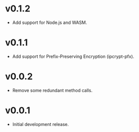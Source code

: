 # v0.1.2

- Add support for Node.js and WASM.

# v0.1.1

- Add support for Prefix-Preserving Encryption (ipcrypt-pfx).

# v0.0.2

- Remove some redundant method calls.

# v0.0.1

- Initial development release.
